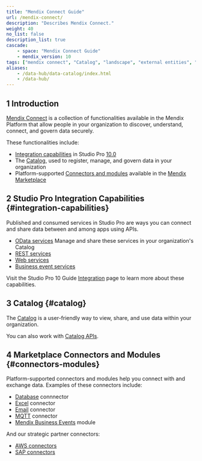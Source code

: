 ```yaml
---
title: "Mendix Connect Guide"
url: /mendix-connect/
description: "Describes Mendix Connect."
weight: 40
no_list: false
description_list: true
cascade:
    - space: "Mendix Connect Guide"
    - mendix_version: 10
tags: ["mendix connect", "Catalog", "landscape", "external entities", "external users", "governance"]
aliases:
    - /data-hub/data-catalog/index.html
    - /data-hub/
---
```


## 1 Introduction

[Mendix Connect](https://www.mendix.com/data-hub/) is a collection of functionalities available in the Mendix Platform that allow people in your organization to discover, understand, connect, and govern data securely.  

These functionalities include:

* [Integration capabilities](#integration-capabilities) in Studio Pro [10.0](/releasenotes/studio-pro/10.0)
* The [Catalog](#catalog), used to register, manage, and govern data in your organization
* Platform-supported [Connectors and modules](#connectors-modules) available in the [Mendix Marketplace](/appstore/)

## 2 Studio Pro Integration Capabilities {#integration-capabilities}

Published and consumed services in Studio Pro are ways you can connect and share data between and among apps using APIs. 

* [OData services](/refguide/integration/odata-services/)
Manage and share these services in your organization's Catalog
* [REST services](/refguide/integration/rest-services/)
* [Web services](/refguide/integration/web-services/)
* [Business event services](/refguide/business-event-services/)

Visit the Studio Pro 10 Guide [Integration](/refguide/integration/) page to learn more about these capabilities.

## 3 Catalog {#catalog}

The [Catalog](/mendix-connect/catalog/) is a user-friendly way to view, share, and use data within your organization. 

You can also work with [Catalog APIs](/apidocs-mxsdk/apidocs/catalog-apis/).

## 4 Marketplace Connectors and Modules {#connectors-modules}

Platform-supported connectors and modules help you connect with and exchange data. Examples of these connectors include:

* [Database](/appstore/connectors/database/) connnector
* [Excel](/appstore/connectors/email/) connector
* [Email](/appstore/connectors/email-connector/) connector
* [MQTT](/appstore/connectors/mqtt/) connector
* [Mendix Business Events](/appstore/modules/business-events/) module

And our strategic partner connectors:

* [AWS connectors](/appstore/aws-connectors/)
* [SAP connectors](/appstore/sap-connectors/)

